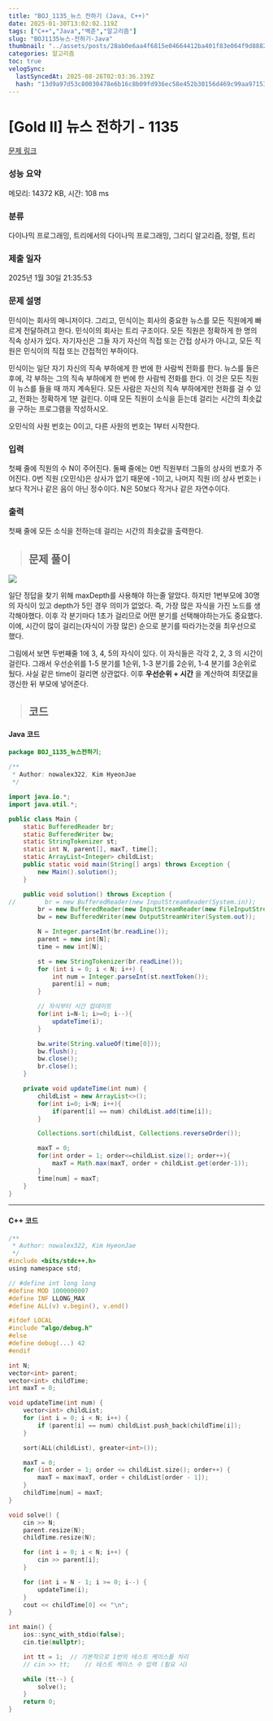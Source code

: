 ```yaml
---
title: "BOJ_1135_뉴스 전하기 (Java, C++)"
date: 2025-01-30T13:02:02.119Z
tags: ["C++","Java","백준","알고리즘"]
slug: "BOJ1135뉴스-전하기-Java"
thumbnail: "../assets/posts/28ab0e6aa4f6815e04664412ba401f83e064f9d8882446aba3a8c50afa9be7f7.png"
categories: 알고리즘
toc: true
velogSync:
  lastSyncedAt: 2025-08-26T02:03:36.339Z
  hash: "13d9a97d53c80030478e6b16c8b09fd936ec58e452b30156d469c99aa97153c7"
---
```


# [Gold II] 뉴스 전하기 - 1135 

[문제 링크](https://www.acmicpc.net/problem/1135) 

### 성능 요약

메모리: 14372 KB, 시간: 108 ms

### 분류

다이나믹 프로그래밍, 트리에서의 다이나믹 프로그래밍, 그리디 알고리즘, 정렬, 트리

### 제출 일자

2025년 1월 30일 21:35:53

### 문제 설명

<p>민식이는 회사의 매니저이다. 그리고, 민식이는 회사의 중요한 뉴스를 모든 직원에게 빠르게 전달하려고 한다. 민식이의 회사는 트리 구조이다. 모든 직원은 정확하게 한 명의 직속 상사가 있다. 자기자신은 그들 자기 자신의 직접 또는 간접 상사가 아니고, 모든 직원은 민식이의 직접 또는 간접적인 부하이다.</p>

<p>민식이는 일단 자기 자신의 직속 부하에게 한 번에 한 사람씩 전화를 한다. 뉴스를 들은 후에, 각 부하는 그의 직속 부하에게 한 번에 한 사람씩 전화를 한다. 이 것은 모든 직원이 뉴스를 들을 때 까지 계속된다. 모든 사람은 자신의 직속 부하에게만 전화를 걸 수 있고, 전화는 정확하게 1분 걸린다. 이때 모든 직원이 소식을 듣는데 걸리는 시간의 최솟값을 구하는 프로그램을 작성하시오.</p>

<p>오민식의 사원 번호는 0이고, 다른 사원의 번호는 1부터 시작한다.</p>

### 입력 

 <p>첫째 줄에 직원의 수 N이 주어진다. 둘째 줄에는 0번 직원부터 그들의 상사의 번호가 주어진다. 0번 직원 (오민식)은 상사가 없기 때문에 -1이고, 나머지 직원 i의 상사 번호는 i보다 작거나 같은 음이 아닌 정수이다. N은 50보다 작거나 같은 자연수이다.</p>

### 출력 

 <p>첫째 줄에 모든 소식을 전하는데 걸리는 시간의 최솟값을 출력한다.</p>

> ## 문제 풀이

![](/assets/posts/28ab0e6aa4f6815e04664412ba401f83e064f9d8882446aba3a8c50afa9be7f7.png)

일단 정답을 찾기 위해 maxDepth를 사용해야 하는줄 알았다. 하지만 1번부모에 30명의 자식이 있고 depth가 5인 경우 의미가 없었다. 즉, 가장 많은 자식을 가진 노드를 생각해야했다.
이후 각 분기마다 1초가 걸리므로 어떤 분기를 선택해야하는가도 중요했다. 이에, 시간이 많이 걸리는(자식이 가장 많은) 순으로 분기를 따라가는것을 최우선으로 했다. 

그림에서 보면 두번째줄 1에 3, 4, 5의 자식이 있다. 이 자식들은 각각 2, 2, 3 의 시간이 걸린다. 그래서 우선순위를 1-5 분기를 1순위, 1-3 분기를 2순위, 1-4 분기를 3순위로 뒀다. 사실 같은 time이 걸리면 상관없다. 이후 **우선순위 + 시간** 을 계산하여 최댓값을 갱신한 뒤 부모에 넣어준다. 

> ## 코드

#### Java 코드
```java
package BOJ_1135_뉴스전하기;
        
/**
 * Author: nowalex322, Kim HyeonJae
 */

import java.io.*;
import java.util.*;

public class Main {
    static BufferedReader br;
    static BufferedWriter bw;
    static StringTokenizer st;
    static int N, parent[], maxT, time[];
    static ArrayList<Integer> childList;
    public static void main(String[] args) throws Exception {
        new Main().solution();
    }

    public void solution() throws Exception {
//        br = new BufferedReader(new InputStreamReader(System.in));
        br = new BufferedReader(new InputStreamReader(new FileInputStream("src/main/java/BOJ_1135_뉴스전하기/input.txt")));
        bw = new BufferedWriter(new OutputStreamWriter(System.out));

        N = Integer.parseInt(br.readLine());
        parent = new int[N];
        time = new int[N];

        st = new StringTokenizer(br.readLine());
        for (int i = 0; i < N; i++) {
            int num = Integer.parseInt(st.nextToken());
            parent[i] = num;
        }

        // 자식부터 시간 업데이트
        for(int i=N-1; i>=0; i--){
            updateTime(i);
        }

        bw.write(String.valueOf(time[0]));
        bw.flush();
        bw.close();
        br.close();
    }

    private void updateTime(int num) {
        childList = new ArrayList<>();
        for(int i=0; i<N; i++){
            if(parent[i] == num) childList.add(time[i]);
        }

        Collections.sort(childList, Collections.reverseOrder());

        maxT = 0;
        for(int order = 1; order<=childList.size(); order++){
            maxT = Math.max(maxT, order + childList.get(order-1));
        }
        time[num] = maxT;
    }
}

```
---

#### C++ 코드
```c
/**
 * Author: nowalex322, Kim HyeonJae
 */
#include <bits/stdc++.h>
using namespace std;

// #define int long long
#define MOD 1000000007
#define INF LLONG_MAX
#define ALL(v) v.begin(), v.end()

#ifdef LOCAL
#include "algo/debug.h"
#else
#define debug(...) 42
#endif

int N;
vector<int> parent;
vector<int> childTime;
int maxT = 0;

void updateTime(int num) {
    vector<int> childList;
    for (int i = 0; i < N; i++) {
        if (parent[i] == num) childList.push_back(childTime[i]);
    }

    sort(ALL(childList), greater<int>());

    maxT = 0;
    for (int order = 1; order <= childList.size(); order++) {
        maxT = max(maxT, order + childList[order - 1]);
    }
    childTime[num] = maxT;
}

void solve() {
    cin >> N;
    parent.resize(N);
    childTime.resize(N);

    for (int i = 0; i < N; i++) {
        cin >> parent[i];
    }

    for (int i = N - 1; i >= 0; i--) {
        updateTime(i);
    }
    cout << childTime[0] << "\n";
}

int main() {
    ios::sync_with_stdio(false);
    cin.tie(nullptr);

    int tt = 1;  // 기본적으로 1번의 테스트 케이스를 처리
    // cin >> tt;    // 테스트 케이스 수 입력 (필요 시)

    while (tt--) {
        solve();
    }
    return 0;
}
```